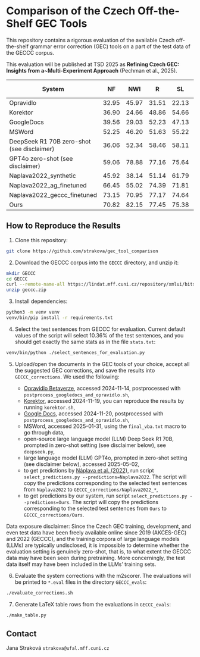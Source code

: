 # Comparison of the Czech Off-the-Shelf GEC Tools

This repository contains a rigorous evaluation of the available Czech
off-the-shelf grammar error correction (GEC) tools on a part of the test data of
the GECCC corpus.

This evaluation will be published at TSD 2025 as **Refining Czech GEC: Insights
from a~Multi-Experiment Approach** (Pechman et al., 2025).

| System     | NF    | NWI   | R     | SL    | All Domains   |
| ---------- | ----- | ----- | ----- | ----- | ------------- |
| Opravidlo  | 32.95 | 45.97 | 31.51 | 22.13 | 32.76         |
| Korektor   | 36.90 | 24.66 | 48.86 | 54.66 | 44.71         |
| GoogleDocs | 39.56 | 29.03 | 52.23 | 47.13 | 45.45         |
| MSWord     | 52.25 | 46.20 | 51.63 | 55.22 | 51.54         |
| DeepSeek R1 70B zero-shot (see disclaimer) | 36.06 | 52.34 | 58.46 | 58.11 | 53.58 |
| GPT4o zero-shot (see disclaimer) | 59.06 | 78.88 | 77.16 | 75.64 | 74.60 |
| Naplava2022_synthetic | 45.92 | 38.14 | 51.14 | 61.79 | 51.81 |
| Naplava2022_ag_finetuned | 66.45 | 55.02 | 74.39 | 71.81 | 69.82 |
| Naplava2022_geccc_finetuned | 73.15 | 70.95 | 77.17 | 74.64 | 74.68 |
| Ours | 70.82 | 82.15 | 77.45 | 75.38 | 77.34 |

## How to Reproduce the Results

1. Clone this repository:

```sh
git clone https://github.com/strakova/gec_tool_comparison
```

2. Download the GECCC corpus into the `GECCC` directory, and unzip it:

```sh
mkdir GECCC
cd GECCC
curl --remote-name-all https://lindat.mff.cuni.cz/repository/xmlui/bitstream/handle/11234/1-4861{/geccc.zip}
unzip geccc.zip
```

3. Install dependencies:

```sh
python3 -m venv venv
venv/bin/pip install -r requirements.txt
```

4. Select the test sentences from GECCC for evaluation. Current default values
   of the script will select 10.36% of the test sentences, and you should get
   exactly the same stats as in the file `stats.txt`:

```sh
venv/bin/python ./select_sentences_for_evaluation.py
```

5. Upload/open the documents in the GEC tools of your choice, accept all the
   suggested GEC corrections, and save the results into `GECCC_corrections`. We
   used the following:

   - [Opravidlo Betaverze](https://opravidlo.cz/), accessed 2024-11-14,
     postprocessed with `postprocess_googledocs_and_opravidlo.sh`,
   - [Korektor](https://ufal.mff.cuni.cz/korektor), accessed 2024-11-19, you can
     reproduce the results by running `korektor.sh`,
   - [Google Docs](https://docs.google.com), accessed 2024-11-20, postprocessed
     with `postprocess_googledocs_and_opravidlo.sh`,
   - MSWord, accessed 2025-01-31, using the `final_vba.txt` macro to go
     through data,
   - open-source large language model (LLM) Deep Seek R1 70B, prompted in zero-shot
     setting (see disclaimer below), see `deepseek.py`,
   - large language model (LLM) GPT4o, prompted in zero-shot setting (see
     disclaimer below), accessed 2025-05-02,
   - to get predictions by [Náplava et al. (2022)](https://doi.org/10.1162/tacl_a_00470), run script
     `select_predictions.py --predictions=Naplava2022`. The script will copy the
     predictions corresponding to the selected test sentences from `Naplava2022`
     to `GECCC_corrections/Naplava2022_*`,
    - to get predictions by our system, run script `select_predictions.py
      --predictions=Ours`. The script will copy the predictions corresponding to
      the selected test sentences from `Ours` to `GECCC_corrections/Ours`.

Data exposure disclaimer: Since the Czech GEC training, development, and even
test data have been freely available online since 2019 (AKCES-GEC) and 2022
(GECCC), and the training corpora of large language models (LLMs) are typically
undisclosed, it is impossible to determine whether the evaluation setting is
genuinely zero-shot, that is, to what extent the GECCC data may have been seen
during pretraining. More concerningly, the test data itself may have been
included in the LLMs’ training sets.

6. Evaluate the system corrections with the m2scorer. The evaluations will be
   printed to `*.eval` files in the directory `GECCC_evals`:

```sh
./evaluate_corrections.sh
```

7. Generate LaTeX table rows from the evaluations in `GECCC_evals`:

```sh
./make_table.py
```

## Contact

Jana Straková `strakova@ufal.mff.cuni.cz`

